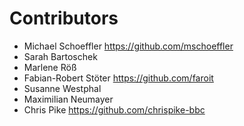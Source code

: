 Contributors
============

* Michael Schoeffler <https://github.com/mschoeffler>
* Sarah Bartoschek
* Marlene Röß
* Fabian-Robert Stöter <https://github.com/faroit>
* Susanne Westphal
* Maximilian Neumayer
* Chris Pike <https://github.com/chrispike-bbc>
